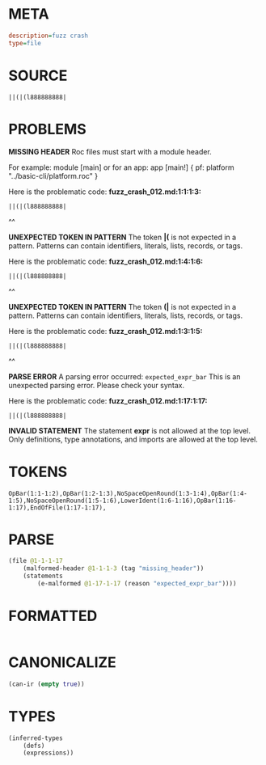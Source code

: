 # META
~~~ini
description=fuzz crash
type=file
~~~
# SOURCE
~~~roc
||(|(l888888888|
~~~
# PROBLEMS
**MISSING HEADER**
Roc files must start with a module header.

For example:
        module [main]
or for an app:
        app [main!] { pf: platform "../basic-cli/platform.roc" }

Here is the problematic code:
**fuzz_crash_012.md:1:1:1:3:**
```roc
||(|(l888888888|
```
^^


**UNEXPECTED TOKEN IN PATTERN**
The token **|(** is not expected in a pattern.
Patterns can contain identifiers, literals, lists, records, or tags.

Here is the problematic code:
**fuzz_crash_012.md:1:4:1:6:**
```roc
||(|(l888888888|
```
   ^^


**UNEXPECTED TOKEN IN PATTERN**
The token **(|** is not expected in a pattern.
Patterns can contain identifiers, literals, lists, records, or tags.

Here is the problematic code:
**fuzz_crash_012.md:1:3:1:5:**
```roc
||(|(l888888888|
```
  ^^


**PARSE ERROR**
A parsing error occurred: `expected_expr_bar`
This is an unexpected parsing error. Please check your syntax.

Here is the problematic code:
**fuzz_crash_012.md:1:17:1:17:**
```roc
||(|(l888888888|
```
                


**INVALID STATEMENT**
The statement **expr** is not allowed at the top level.
Only definitions, type annotations, and imports are allowed at the top level.

# TOKENS
~~~zig
OpBar(1:1-1:2),OpBar(1:2-1:3),NoSpaceOpenRound(1:3-1:4),OpBar(1:4-1:5),NoSpaceOpenRound(1:5-1:6),LowerIdent(1:6-1:16),OpBar(1:16-1:17),EndOfFile(1:17-1:17),
~~~
# PARSE
~~~clojure
(file @1-1-1-17
	(malformed-header @1-1-1-3 (tag "missing_header"))
	(statements
		(e-malformed @1-17-1-17 (reason "expected_expr_bar"))))
~~~
# FORMATTED
~~~roc

~~~
# CANONICALIZE
~~~clojure
(can-ir (empty true))
~~~
# TYPES
~~~clojure
(inferred-types
	(defs)
	(expressions))
~~~
